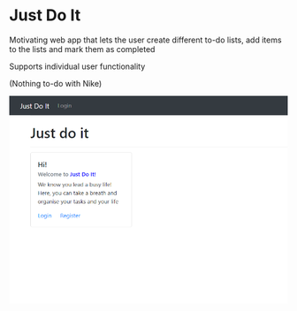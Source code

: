 # Just Do It

Motivating web app that lets the user create different to-do lists, add items to the lists and mark them as completed


Supports individual user functionality


(Nothing to-do with Nike)

![image description](images/tdl-1.png)

